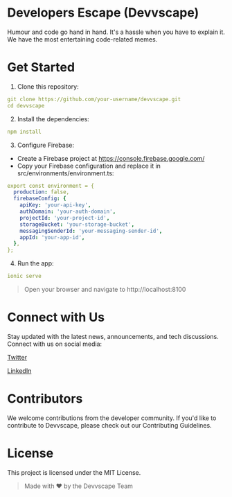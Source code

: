 # Developers Escape (Devvscape)

Humour and code go hand in hand. It's a hassle when you have to explain it. We have the most entertaining code-related memes.

# Get Started

1. Clone this repository:

```yaml
git clone https://github.com/your-username/devvscape.git
cd devvscape
```
2. Install the dependencies:

```yaml
npm install
```

3. Configure Firebase:

- Create a Firebase project at https://console.firebase.google.com/
- Copy your Firebase configuration and replace it in src/environments/environment.ts:

```yaml
export const environment = {
  production: false,
  firebaseConfig: {
    apiKey: 'your-api-key',
    authDomain: 'your-auth-domain',
    projectId: 'your-project-id',
    storageBucket: 'your-storage-bucket',
    messagingSenderId: 'your-messaging-sender-id',
    appId: 'your-app-id',
  },
};
```
4. Run the app:

```yaml
ionic serve
```

> Open your browser and navigate to http://localhost:8100

# Connect with Us
Stay updated with the latest news, announcements, and tech discussions. Connect with us on social media:

[Twitter](https://twitter.com/silkwebhq)

[LinkedIn](https://www.linkedin.com/company/silkwebhq/)

# Contributors
We welcome contributions from the developer community. If you'd like to contribute to Devvscape, please check out our Contributing Guidelines.

# License
This project is licensed under the MIT License.

> Made with ❤️ by the Devvscape Team
